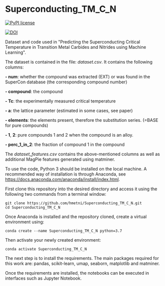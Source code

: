 # Superconducting_TM_C_N

[![PyPI license](https://img.shields.io/pypi/l/ansicolortags.svg)](https://pypi.python.org/pypi/ansicolortags/)

[![DOI](https://zenodo.org/badge/495465721.svg)](https://zenodo.org/badge/latestdoi/495465721)

Dataset and code used in "Predicting the Superconducting Critical Temperature in Transition
Metal Carbides and Nitrides using Machine Learning".

The dataset is contained in the file: *dataset.csv*. It contains the following columns:

**- num**: whether the compound was extracted (EXT) or was found in the SuperCon database (the corresponding compound number)

**- compound**: the compound

**- Tc**: the experimentally measured critical temperature

**- a**: the lattice parameter (estimated in some cases, see paper)

**- elements**: the elements present, therefore the substitution series. (=BASE for pure compounds)

**- 1**, **2**: pure compounds 1 and 2 when the compound is an alloy.

**- perc_1_in_2**: the fraction of compound 1 in the compound

The *dataset_features.csv* contains the above-mentioned columns as well as additional MagPie features generated using matminer. 


To use the code, Python 3 should be installed on the local machine.
A recommended way of installation is through Anaconda, see https://docs.anaconda.com/anaconda/install/index.html. 

First clone this repository into the desired directory and access it using the following two commands from a terminal window:

```angular2html
git clone https://github.com/hmetni/Superconducting_TM_C_N.git
cd Superconducting_TM_C_N
```

Once Anaconda is installed and the repository cloned, create a virtual
environment using: 

```angular2html
conda create --name Superconducting_TM_C_N python=3.7
```

Then activate your newly created environment:

```angular2html
conda activate Superconducting_TM_C_N
```

The next step is to install the requirements. The main packages required for this work are: pandas, scikit-learn, umap, seaborn, matplotlib and matminer.  

Once the requirements are installed, the notebooks can be executed in interfaces such as Jupyter Notebook.
